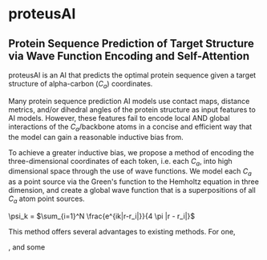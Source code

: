 # proteusAI
## Protein Sequence Prediction of Target Structure via Wave Function Encoding and Self-Attention

proteusAI is an AI that predicts the optimal protein sequence given a target structure of alpha-carbon ($C_a$) coordinates. 

Many protein sequence prediction AI models use contact maps, distance metrics, and/or dihedral angles of the protein structure as input features to AI models. However, these features fail to encode local AND global interactions of the $C_a$/backbone atoms in a concise and efficient way that the model can gain a reasonable inductive bias from. 

To achieve a greater inductive bias, we propose a method of encoding the three-dimensional coordinates of each token, i.e. each $C_a$, into high dimensional space through the use of wave functions. We model each $C_a$ as a point source via the Green's function to the Hemholtz equation in three dimension, and create a global wave function that is a superpositions of all $C_a$ atom point sources.

\psi_k = $\sum_{i=1}^N \frac{e^{ik|r-r_i|}}{4 \pi |r - r_i|}$

This method offers several advantages to existing methods. For one, 

, and some    
